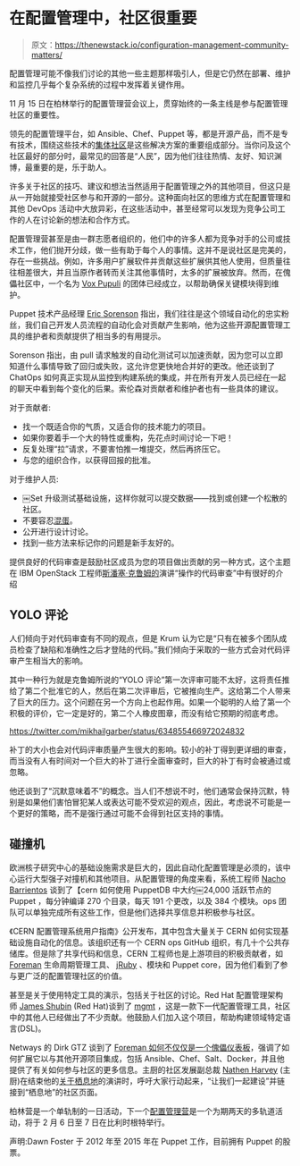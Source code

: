 # 在配置管理中，社区很重要

> 原文：<https://thenewstack.io/configuration-management-community-matters/>

配置管理可能不像我们讨论的其他一些主题那样吸引人，但是它仍然在部署、维护和监控几乎每个复杂系统的过程中发挥着关键作用。

11 月 15 日在柏林举行的配置管理营会议上，贯穿始终的一条主线是参与配置管理社区的重要性。

领先的配置管理平台，如 Ansible、Chef、Puppet 等，都是开源产品，而不是专有技术，围绕这些技术的[集体社区](http://www.slideshare.net/geekygirldawn/config-management-community-awesome-awful-or-apathetic)是这些解决方案的重要组成部分。当你问及这个社区最好的部分时，最常见的回答是“人民”，因为他们往往热情、友好、知识渊博，最重要的是，乐于助人。

许多关于社区的技巧、建议和想法当然适用于配置管理之外的其他项目，但这只是从一开始就接受社区参与和开源的一部分。这种面向社区的思维方式在配置管理和其他 DevOps 活动中大放异彩，在这些活动中，甚至经常可以发现为竞争公司工作的人在讨论新的想法和合作方式。

配置管理营甚至是由一群志愿者组织的，他们中的许多人都为竞争对手的公司或技术工作，他们抛开分歧，做一些有助于每个人的事情。这并不是说社区是完美的，存在一些挑战。例如，许多用户扩展软件并贡献这些扩展供其他人使用，但质量往往相差很大，并且当原作者转而关注其他事情时，太多的扩展被放弃。然而，在傀儡社区中，一个名为 [Vox Pupuli](https://voxpupuli.org/) 的团体已经成立，以帮助确保关键模块得到维护。

Puppet 技术产品经理 [Eric Sorenson](https://twitter.com/ahpook) 指出，我们往往是这个领域自动化的忠实粉丝，我们自己开发人员流程的自动化会对贡献产生影响，他为这些开源配置管理工具的维护者和贡献提供了相当多的有用提示。

Sorenson 指出，由 pull 请求触发的自动化测试可以加速贡献，因为您可以立即知道什么事情导致了回归或失败，这允许您更快地合并好的更改。他还谈到了 ChatOps 如何真正实现从监控到构建系统的集成，并在所有开发人员已经在一起的聊天中看到每个变化的后果。索伦森对贡献者和维护者也有一些具体的建议。

对于贡献者:

*   找一个既适合你的气质，又适合你的技术能力的项目。
*   如果你要着手一个大的特性或重构，先花点时间讨论一下吧！
*   反复处理“拉”请求，不要害怕推一堆提交，然后再挤压它。
*   与您的组织合作，以获得回报的批准。

对于维护人员:

*   ￼Set 升级测试基础设施，这样你就可以提交数据——找到或创建一个松散的社区。
*   不要容忍[混蛋](https://thenewstack.io/10x-programmer-just-jerk/)。
*   公开进行设计讨论。
*   找到一些方法来标记你的问题是新手友好的。

提供良好的代码审查是鼓励社区成员为您的项目做出贡献的另一种方式，这个主题在 IBM OpenStack 工程师[斯潘塞·克鲁姆的](https://twitter.com/nibalizer)演讲“操作的代码审查”中有很好的介绍

## YOLO 评论

人们倾向于对代码审查有不同的观点，但是 Krum 认为它是“只有在被多个团队成员检查了缺陷和准确性之后才登陆的代码。”我们倾向于采取的一些方式会对代码评审产生相当大的影响。

其中一种行为就是克鲁姆所说的“YOLO 评论”第一次评审可能不太好，这将责任推给了第二个批准它的人，然后在第二次评审后，它被推向生产。这给第二个人带来了巨大的压力。这个问题在另一个方向上也起作用。如果一个聪明的人给了第一个积极的评价，它一定是好的，第二个人橡皮图章，而没有给它预期的彻底考虑。

https://twitter.com/mikhailgarber/status/634855466972024832

补丁的大小也会对代码评审质量产生很大的影响。较小的补丁得到更详细的审查，而当没有人有时间对一个巨大的补丁进行全面审查时，巨大的补丁有时会被通过或忽略。

他还谈到了“沉默意味着不”的概念。当人们不想说不时，他们通常会保持沉默，特别是如果他们害怕冒犯某人或表达可能不受欢迎的观点，因此，考虑说不可能是一个更好的策略，而不是强行通过可能不会得到社区支持的事情。

## 碰撞机

欧洲核子研究中心的基础设施需求是巨大的，因此自动化配置管理是必须的，该中心运行大型强子对撞机和其他项目。从配置管理的角度来看，系统工程师 [Nacho Barrientos](https://twitter.com/nachobarrientos) 谈到了【cern 如何使用 PuppetDB 中大约￼24,000 活跃节点的 Puppet ，每分钟编译 270 个目录，每天 191 个更改，以及 384 个模块。ops 团队可以单独完成所有这些工作，但是他们选择共享信息并积极参与社区。

《CERN 配置管理系统用户指南》公开发布，其中包含大量关于 CERN 如何实现基础设施自动化的信息。该组织还有一个 CERN ops GitHub 组织，有几十个公共存储库。但是除了共享代码和信息，CERN 工程师也是上游项目的积极贡献者，如 [Foreman](https://theforeman.org/) 生命周期管理工具、 [jRuby](http://jruby.org/) 、模块和 Puppet core，因为他们看到了参与更广泛的配置管理社区的价值。

甚至是关于使用特定工具的演示，包括关于社区的讨论。Red Hat 配置管理架构师 [James Shubin](https://twitter.com/purpleidea) (Red Hat)谈到了 [mgmt](https://github.com/purpleidea/mgmt) ，这是一款下一代配置管理工具，社区中的其他人已经做出了不少贡献。他鼓励人们加入这个项目，帮助构建领域特定语言(DSL)。

Netways 的 Dirk GTZ 谈到了 [Foreman 如何不仅仅是一个傀儡仪表板](http://www.slideshare.net/NETWAYS/foreman-more-than-just-a-puppet-dashboard-cfgmgmt-berlin-2016-dirk-goetz)，强调了如何扩展它以与其他开源项目集成，包括 Ansible、Chef、Salt、Docker，并且他提供了有关如何参与社区的更多信息。主厨的社区发展副总裁 [Nathen Harvey](https://twitter.com/nathenharvey) (主厨)在结束他的[关于栖息地](https://speakerdeck.com/nathenharvey/beyond-infrastructure-automation)的演讲时，呼吁大家行动起来，“让我们一起建设”并链接到“栖息地”的社区页面。

柏林营是一个单轨制的一日活动，下一个[配置管理营](http://cfgmgmtcamp.eu/)是一个为期两天的多轨道活动，将于 2 月 6 日至 7 日在比利时根特举行。

声明:Dawn Foster 于 2012 年至 2015 年在 Puppet 工作，目前拥有 Puppet 的股票。

<svg xmlns:xlink="http://www.w3.org/1999/xlink" viewBox="0 0 68 31" version="1.1"><title>Group</title> <desc>Created with Sketch.</desc></svg>